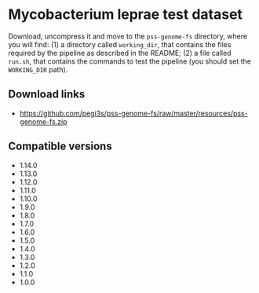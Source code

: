 # Mycobacterium leprae test dataset

Download, uncompress it and move to the `pss-genome-fs` directory, where you will find: (1) a directory called `working_dir`, that contains the files required by the pipeline as described in the README; (2) a file called `run.sh`, that contains the commands to test the pipeline (you should set the `WORKING_DIR` path).

## Download links

- https://github.com/pegi3s/pss-genome-fs/raw/master/resources/pss-genome-fs.zip

## Compatible versions

- 1.14.0
- 1.13.0
- 1.12.0
- 1.11.0
- 1.10.0
- 1.9.0
- 1.8.0
- 1.7.0
- 1.6.0
- 1.5.0
- 1.4.0
- 1.3.0
- 1.2.0
- 1.1.0
- 1.0.0
